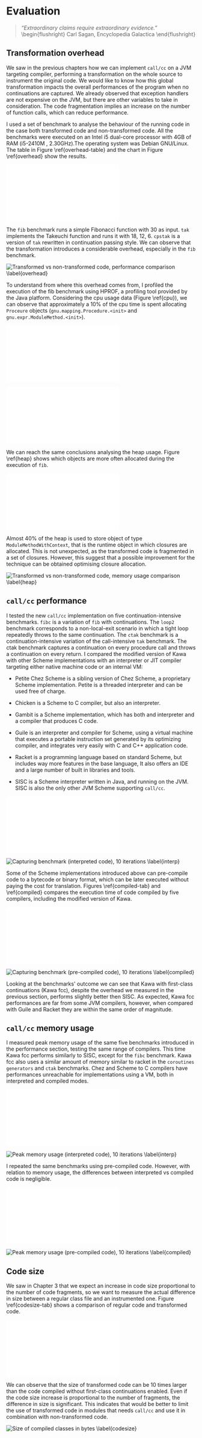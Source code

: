# Evaluation

> *“Extraordinary claims require extraordinary evidence.”*
\begin{flushright}
Carl Sagan, Encyclopedia Galactica
\end{flushright}

## Transformation overhead
We saw in the previous chapters how we can implement `call/cc` on a JVM targeting compiler, performing a transformation on the whole source to instrument the original code. We would like to know how this global transformation impacts the overall performances of the program when no continuations are captured. We already observed that exception handlers are not expensive on the JVM, but there are other variables to take in consideration. The code fragmentation implies an increase on the number of function calls, which can reduce performance.

I used a set of benchmark to analyse the behaviour of the running code in the case both transformed code and non-transformed code. All the benchmarks were executed on an Intel i5 dual-core processor with 4GB of RAM (i5-2410M , 2.30GHz).The operating system was Debian GNU/Linux. The table in Figure \ref{overhead-table} and the chart in Figure \ref{overhead} show the results.

![Transformed vs non-transformed code, 10 iterations, values in seconds \label{overhead-table}](figures/overhead-table.pdf)

The `fib` benchmark runs a simple Fibonacci function with 30 as input. `tak` implements the Takeuchi function and runs it with 18, 12, 6. `cpstak` is a version of `tak` rewritten in continuation passing style. We can observe that the transformation introduces a considerable overhead, especially in the `fib` benchmark.

![Transformed vs non-transformed code, performance comparison \label{overhead}](figures/overhead.png)

To understand from where this overhead comes from, I profiled the execution of the fib benchmark using HPROF, a profiling tool provided by the Java platform. Considering the cpu usage data (Figure \ref{cpu}), we can observe that approximately a 10% of the cpu time is spent allocating `Proceure` objects (`gnu.mapping.Procedure.<init>` and `gnu.expr.ModuleMethod.<init>`).

![Most called Java methods in the `fib` benchmark \label{cpu}](figures/cpu.pdf)

![Most allocated Java object during the execution of the `fib` benchmark \label{heap}](figures/heap.pdf)

We can reach the same conclusions analysing the heap usage. Figure \ref{heap} shows which objects are more often allocated during the execution of `fib`.

![memory usage in transformed vs non-transformed code, values in Kbytes \label{mem-overhead-table} \label{heap}](figures/mem-overhead-table.pdf)

Almost 40% of the heap is used to store object of type `ModuleMethodWithContext`, that is the runtime object in which closures are allocated. This is not unexpected, as the transformed code is fragmented in a set of closures. However, this suggest that a possible improvement for the technique can be obtained optimising closure allocation.

![Transformed vs non-transformed code, memory usage comparison \label{heap}](figures/mem-overhead.png)

## `call/cc` performance
I tested the new `call/cc` implementation on five continuation-intensive benchmarks. `fibc` is a variation of `fib` with continuations. The `loop2` benchmark corresponds to a non-local-exit scenario in which a tight loop repeatedly throws to the same continuation. The `ctak` benchmark is a continuation-intensive variation of the call-intensive `tak` benchmark. The ctak benchmark captures a continuation on every procedure call and throws a continuation on every return. I compared the modified version of Kawa with other Scheme implementations with an interpreter or JIT compiler targeting either native machine code or an internal VM:

* Petite Chez Scheme is a sibling version of Chez Scheme, a proprietary Scheme implementation. Petite is a threaded interpreter and can be used free of charge.

* Chicken is a Scheme to C compiler, but also an interpreter.

* Gambit is a Scheme implementation, which has both and interpreter and a compiler that produces C code.

* Guile is an interpreter and compiler for Scheme, using a virtual machine that executes a portable instruction set generated by its optimizing compiler, and integrates very easily with C and C++ application code.

* Racket is a programming language based on standard Scheme, but includes way more features in the base language, It also offers an IDE and a large number of built in libraries and tools.

* SISC is a Scheme interpreter written in Java, and running on the JVM. SISC is also the only other JVM Scheme supporting `call/cc`.

![Capturing benchmark (interpreted code), 10 iterations, values in secons \label{interp-tab}](figures/interpreted-table.pdf)

![Capturing benchmark (interpreted code), 10 iterations \label{interp}](figures/interpreted.png)

Some of the Scheme implementations introduced above can pre-compile code to a bytecode or binary format, which can be later executed without paying the cost for translation. Figures \ref{compiled-tab} and \ref{compiled} compares the execution time of code compiled by five compilers, including the modified version of Kawa.

![Capturing benchmark (pre-compiled code), 10 iterations, values in secons \label{compiled-tab}](figures/compiled-table.pdf)

![Capturing benchmark (pre-compiled code), 10 iterations \label{compiled}](figures/compiled.png)

Looking at the benchmarks' outcome we can see that Kawa with first-class continuations (Kawa fcc), despite the overhead we measured in the previous section, performs slightly better then SISC. As expected, Kawa fcc performances are far from some JVM compilers, however, when compared with Guile and Racket they are within the same order of magnitude.

## `call/cc` memory usage
I measured peak memory usage of the same five benchmarks introduced in the performance section, testing the same range of compilers. This time Kawa fcc performs similarly to SISC, except for the `fibc` benchmark. Kawa fcc also uses a similar amount of memory similar to racket in the `coroutines` `generators` and `ctak` benchmarks. Chez and Scheme to C compilers have performances unreachable for implementations using a VM, both in interpreted and compiled modes.

![Peak memory usage (interpreted code), 10 iterations, values in Kbytes \label{interp-tab}](figures/mem-interpreted-table.pdf)

![Peak memory usage (interpreted code), 10 iterations \label{interp}](figures/mem-interpreted.png)

I repeated the same benchmarks using pre-compiled code. However, with relation to memory usage, the differences between interpreted vs compiled code is negligible.

![Peak memory usage (pre-compiled code), 10 iterations, values in Kbytes \label{compiled-tab}](figures/mem-compiled-table.pdf)

![Peak memory usage (pre-compiled code), 10 iterations \label{compiled}](figures/mem-compiled.png)

## Code size
We saw in Chapter 3 that we expect an increase in code size proportional to the number of code fragments, so we want to measure the actual difference in size between a regular class file and an instrumented one. Figure \ref{codesize-tab} shows a comparison of regular code and transformed code.

![Code size comparison, values in bytes \label{codesize-tab}](figures/codesize-table.pdf)

We can observe that the size of transformed code can be 10 times larger than the code compiled without first-class continuations enabled. Even if the code size increase is proportional to the number of fragments, the difference in size is significant. This indicates that would be better to limit the use of transformed code in modules that needs `call/cc` and use it in combination with non-transformed code.

![Size of compiled classes in bytes \label{codesize}](figures/codesize.png)
